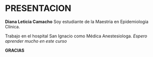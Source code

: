 # PRESENTACION

**Diana Leticia Camacho**
Soy estudiante de la Maestria en Epidemiologia Clínica.

Trabajo en el hospital San Ignacio como Médica Anestesiologa.
_Espero aprender mucho en este curso_

**GRACIAS**
